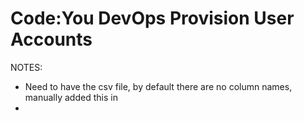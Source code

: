 # Code:You DevOps Provision User Accounts

NOTES:
- Need to have the csv file, by default there are no column names, manually added this in
- 
